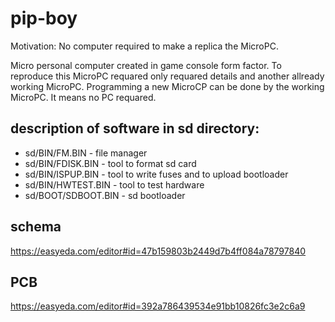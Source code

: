 # pip-boy

Motivation:
No computer required to make a replica the MicroPC.

Micro personal computer created in game console form factor.
To reproduce this MicroPC requared only requared details and another allready working MicroPC.
Programming a new MicroCP can be done by the working MicroPC.
It means no PC requared.

## description of software in sd directory: ##

- sd/BIN/FM.BIN - file manager
- sd/BIN/FDISK.BIN - tool to format sd card
- sd/BIN/ISPUP.BIN - tool to write fuses and to upload bootloader
- sd/BIN/HWTEST.BIN - tool to test hardware
- sd/BOOT/SDBOOT.BIN - sd bootloader

## schema ##

https://easyeda.com/editor#id=47b159803b2449d7b4ff084a78797840

## PCB ##

https://easyeda.com/editor#id=392a786439534e91bb10826fc3e2c6a9
